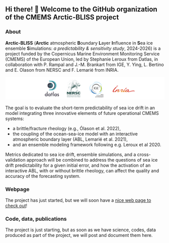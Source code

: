 ##  Hi there! 👋 Welcome to the GitHub organization of the  CMEMS Arctic-BLISS project  

### About
__Arctic-BLISS__  (__Arctic__ atmospheric **B**oundary **L**ayer **I**nfluence in **S**ea ice ensemble **S**imulations: _a predictability & sensitivity study_, 2024-2026) is a project funded by the Copernicus Marine Environment Monitoring Service (CMEMS) of the European Union, led by Stephanie Leroux from Datlas, in collaboration with P. Rampal and J.-M. Brankart from IGE, Y. Ying, L. Bertino and E. Olason from NERSC and F. Lemarié from INRIA. 

![Arctic-BLISS_partners](https://github.com/cmems-arcticbliss/.github/blob/main/logos-all.png)

The goal is to evaluate the short-term predictability of sea ice drift in an model integrating three innovative elements of future operational CMEMS systems: 
* a brittle/fracture rheology (e.g., Ólason et al. 2022),
* the coupling of the ocean-sea-ice model with an interactive atmospheric boundary layer (ABL, Lemarié et al. 2021),
* and an ensemble modeling framework following e.g. Leroux et al 2020.

Metrics dedicated to sea ice drift, ensemble simulations, and a cross-validation approach will be combined to address the questions of sea ice drift predictability for a given initial error, and how the activation of an interactive ABL, with or without brittle rheology, can affect the quality and accuracy of the forecasting system.

### Webpage
The project has just started, but we will soon have a [nice web page to check  out](https://cmems-arcticbliss.github.io/)!

### Code, data, publications
The project is just starting, but as soon as we have science, codes, data produced as part of the project, we will post and document them here.
